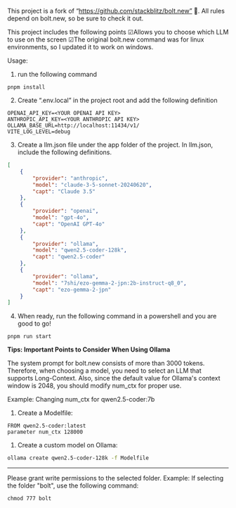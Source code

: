 This project is a fork of “https://github.com/stackblitz/bolt.new” 🚀.
All rules depend on bolt.new, so be sure to check it out.

This project includes the following points
☑Allows you to choose which LLM to use on the screen
☑The original bolt.new command was for linux environments, so I updated it to work on windows.

Usage:
1. run the following command
```ps:
pnpm install
```

2. Create “.env.local” in the project root and add the following definition
```.env.local
OPENAI_API_KEY=<YOUR OPENAI API KEY>
ANTHROPIC_API_KEY=<YOUR ANTHROPIC API KEY>
OLLAMA_BASE_URL=http://localhost:11434/v1/
VITE_LOG_LEVEL=debug
```

3. Create a llm.json file under the app folder of the project. In llm.json, include the following definitions.
```app/llm.json
[
    {
        "provider": "anthropic",
        "model": "claude-3-5-sonnet-20240620",
        "capt": "Claude 3.5"
    },
    {
        "provider": "openai",
        "model": "gpt-4o",
        "capt": "OpenAI GPT-4o"
    },
    {
        "provider": "ollama",
        "model": "qwen2.5-coder-128k",
        "capt": "qwen2.5-coder"
    },
    {
        "provider": "ollama",
        "model": "7shi/ezo-gemma-2-jpn:2b-instruct-q8_0",
        "capt": "ezo-gemma-2-jpn"
    }
]

```

4. When ready, run the following command in a powershell and you are good to go!
```
pnpm run start
```

**Tips: Important Points to Consider When Using Ollama**

The system prompt for bolt.new consists of more than 3000 tokens. Therefore, when choosing a model, you need to select an LLM that supports Long-Context. Also, since the default value for Ollama's context window is 2048, you should modify num_ctx for proper use.

Example: Changing num_ctx for qwen2.5-coder:7b

1. Create a Modelfile:
```text
FROM qwen2.5-coder:latest
parameter num_ctx 128000
```
1. Create a custom model on Ollama:
```bash
ollama create qwen2.5-coder-128k -f Modelfile
```

***
Please grant write permissions to the selected folder.
Example: If selecting the folder "bolt", use the following command:
```
chmod 777 bolt
```